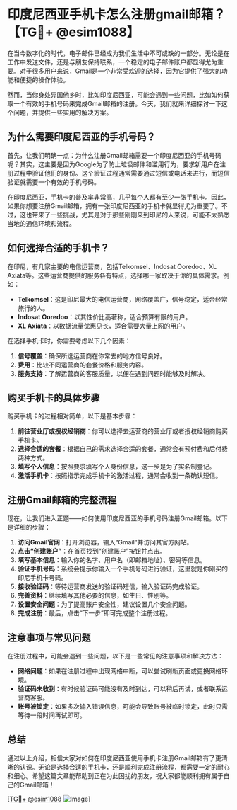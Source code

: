# 印度尼西亚手机卡怎么注册gmail邮箱？【TG💪+ @esim1088】

在当今数字化的时代，电子邮件已经成为我们生活中不可或缺的一部分。无论是在工作中发送文件，还是与朋友保持联系，一个稳定的电子邮件账户都显得尤为重要。对于很多用户来说，Gmail是一个非常受欢迎的选择，因为它提供了强大的功能和便捷的操作体验。

然而，当你身处异国他乡时，比如印度尼西亚，可能会遇到一些问题，比如如何获取一个有效的手机号码来完成Gmail邮箱的注册。今天，我们就来详细探讨一下这个问题，并提供一些实用的解决方案。

## 为什么需要印度尼西亚的手机号码？

首先，让我们明确一点：为什么注册Gmail邮箱需要一个印度尼西亚的手机号码呢？其实，这主要是因为Google为了防止垃圾邮件和滥用行为，要求新用户在注册过程中验证他们的身份。这个验证过程通常需要通过短信或电话来进行，而短信验证就需要一个有效的手机号码。

在印度尼西亚，手机卡的普及率非常高，几乎每个人都有至少一张手机卡。因此，如果你想要注册Gmail邮箱，拥有一张印度尼西亚的手机卡就显得尤为重要了。不过，这也带来了一些挑战，尤其是对于那些刚刚来到印尼的人来说，可能不太熟悉当地的通信环境和流程。

## 如何选择合适的手机卡？

在印尼，有几家主要的电信运营商，包括Telkomsel、Indosat Ooredoo、XL Axiata等。这些运营商提供的服务各有特点，选择哪一家取决于你的具体需求。例如：

- **Telkomsel**：这是印尼最大的电信运营商，网络覆盖广，信号稳定，适合经常旅行的人。
- **Indosat Ooredoo**：以其性价比高著称，适合预算有限的用户。
- **XL Axiata**：以数据流量优惠见长，适合需要大量上网的用户。

在选择手机卡时，你需要考虑以下几个因素：

1. **信号覆盖**：确保所选运营商在你常去的地方信号良好。
2. **费用**：比较不同运营商的套餐价格和服务内容。
3. **服务支持**：了解运营商的客服质量，以便在遇到问题时能够及时解决。

## 购买手机卡的具体步骤

购买手机卡的过程相对简单，以下是基本步骤：

1. **前往营业厅或授权经销商**：你可以选择去运营商的营业厅或者授权经销商购买手机卡。
2. **选择合适的套餐**：根据自己的需求选择合适的套餐，通常会有预付费和后付费两种方式。
3. **填写个人信息**：按照要求填写个人身份信息，这一步是为了实名制登记。
4. **激活手机卡**：按照指示完成手机卡的激活过程，通常会收到一条确认短信。

## 注册Gmail邮箱的完整流程

现在，让我们进入正题——如何使用印度尼西亚的手机号码注册Gmail邮箱。以下是详细的步骤：

1. **访问Gmail官网**：打开浏览器，输入“Gmail”并访问其官方网站。
2. **点击“创建账户”**：在首页找到“创建账户”按钮并点击。
3. **填写基本信息**：输入你的名字、用户名（即邮箱地址）、密码等信息。
4. **验证手机号码**：系统会提示你输入一个手机号码进行验证，这里就是你刚买的印尼手机卡号码。
5. **接收验证码**：等待运营商发送的验证码短信，输入验证码完成验证。
6. **完善资料**：继续填写其他必要的信息，如生日、性别等。
7. **设置安全问题**：为了提高账户安全性，建议设置几个安全问题。
8. **完成注册**：最后，点击“下一步”即可完成整个注册过程。

## 注意事项与常见问题

在注册过程中，可能会遇到一些问题，以下是一些常见的注意事项和解决方法：

- **网络问题**：如果在注册过程中出现网络中断，可以尝试刷新页面或更换网络环境。
- **验证码未收到**：有时候验证码可能没有及时到达，可以稍后再试，或者联系运营商客服。
- **账号被锁定**：如果多次输入错误信息，可能会导致账号被临时锁定，此时只需等待一段时间再试即可。

## 总结

通过以上介绍，相信大家对如何在印度尼西亚使用手机卡注册Gmail邮箱有了更清晰的认识。无论是选择合适的手机卡，还是顺利完成注册流程，都需要一定的耐心和细心。希望这篇文章能帮助到正在为此困扰的朋友，祝大家都能顺利拥有属于自己的Gmail邮箱！

[[TG💪+ @esim1088](https://t.me/s/esim1088) ![Image](https://i.postimg.cc/4NQfJmqS/Snipaste-2025-05-13-00-14-12.png)]